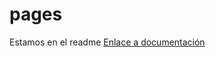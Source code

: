 # pages

Estamos en el readme
[Enlace a documentación](https://pedromfc.github.io/pages/docs/prueba)
